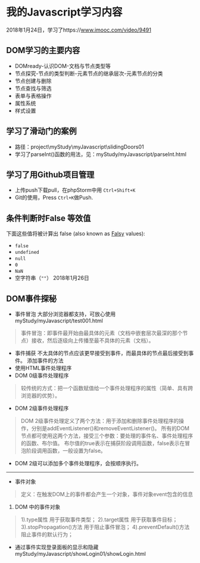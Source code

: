 # 我的Javascript学习内容
2018年1月24日，学习了https://www.imooc.com/video/9491
## DOM学习的主要内容
- DOMready-认识DOM-文档与节点类型等
- 节点探究-节点的类型判断-元素节点的继承层次-元素节点的分类
- 节点创建与删除
- 节点查找与筛选
- 表单与表格操作
- 属性系统
- 样式设置
## 学习了滑动门的案例
- 路径：project\myStudy\myJavascript\slidingDoors01
- 学习了parseInt()函数的用法，见：myStudy/myJavascript/parseInt.html
## 学习了用Github项目管理
- 上传push下载pull，在phpStorm中用 `Ctrl+Shift+K`
- Git的使用，Press `Ctrl+K`做Push.
## 条件判断时False 等效值
下面这些值将被计算出 false (also known as [Falsy](https://developer.mozilla.org/en-US/docs/Glossary/Falsy) values):
- `false`
- `undefined`
- `null`
- `0`
- `NaN`
- 空字符串（`""`）
2018年1月26日
## DOM事件探秘
- 事件冒泡 大部分浏览器都支持，可放心使用 myStudy/myJavascript/test001.html
> 事件冒泡：即事件最开始由最具体的元素（文档中嵌套层次最深的那个节点）接收，然后逐级向上传播至最不具体的元素（文档）。
- 事件捕获 不太具体的节点应该更早接受到事件，而最具体的节点最后接受到事件。
添加事件的方法
- 使用HTML事件处理程序
- DOM 0级事件处理程序
> 较传统的方式：把一个函数赋值给一个事件处理程序的属性（简单、具有跨浏览器的优势）。
- DOM 2级事件处理程序
>DOM 2级事件处理定义了两个方法：用于添加和删除事件处理程序的操作，分别是addEventListener()和removeEventListener()。
>所有的DOM节点都可使用这两个方法，接受三个参数：要处理的事件名、事件处理程序的函数、布尔值。
>布尔值的true表示在捕获阶段调用函数，false表示在冒泡阶段调用函数，一般设置为false。
- DOM 2级可以添加多个事件处理程序，会按顺序执行。
***
- 事件对象
> 定义：在触发DOM上的事件都会产生一个对象，事件对象event包含的信息
1. DOM 中的事件对象 
> 1).type属性 用于获取事件类型；
> 2).target属性 用于获取事件目标；
> 3).stopPropagation()方法 用于阻止事件冒泡；
> 4).preventDefault()方法 阻止事件的默认行为；

- 通过事件实现登录面板的显示和隐藏 myStudy/myJavascript/showLogin01/showLogin.html




